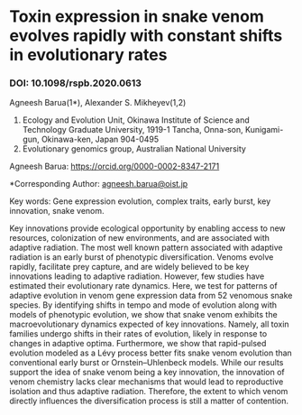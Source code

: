 # Toxin expression in snake venom evolves rapidly with constant shifts in evolutionary rates
### DOI: 10.1098/rspb.2020.0613
Agneesh Barua(1*), Alexander S. Mikheyev(1,2)

1.	Ecology and Evolution Unit, Okinawa Institute of Science and Technology Graduate University, 1919-1 Tancha, Onna-son, Kunigami-gun, Okinawa-ken, Japan 904-0495
2.	Evolutionary genomics group, Australian National University

Agneesh Barua: https://orcid.org/0000-0002-8347-2171


*Corresponding Author: agneesh.barua@oist.jp


Key words: Gene expression evolution, complex traits, early burst, key innovation, snake venom.


Key innovations provide ecological opportunity by enabling access to new resources, colonization of new environments, and are associated with adaptive radiation. The most well known pattern associated with adaptive radiation is an early burst of phenotypic diversification. Venoms evolve rapidly, facilitate prey capture, and are widely believed to be key innovations leading to adaptive radiation. However, few studies have estimated their evolutionary rate dynamics. Here, we test for patterns of adaptive evolution in venom gene expression data from 52 venomous snake species. By identifying shifts in tempo and mode of evolution along with models of phenotypic evolution, we show that snake venom exhibits the macroevolutionary dynamics expected of key innovations. Namely, all toxin families undergo shifts in their rates of evolution, likely in response to changes in adaptive optima. Furthermore, we show that rapid-pulsed evolution modeled as a Lévy process better fits snake venom evolution than conventional early burst or Ornstein–Uhlenbeck models. While our results support the idea of snake venom being a key innovation, the innovation of venom chemistry lacks clear mechanisms that would lead to reproductive isolation and thus adaptive radiation. Therefore, the extent to which venom directly influences the diversification process is still a matter of contention.
